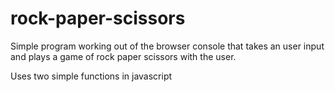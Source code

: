 # rock-paper-scissors

Simple program working out of the browser console that takes an user input
and plays a game of rock paper scissors with the user.

Uses two simple functions in javascript